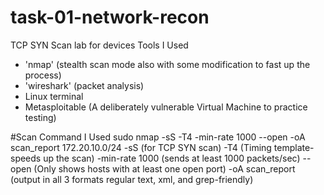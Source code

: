 # task-01-network-recon
TCP SYN Scan lab for devices 
Tools I Used 
- 'nmap' (stealth scan mode also with some modification to fast up the process)
- 'wireshark' (packet analysis)
- Linux terminal
- Metasploitable (A deliberately vulnerable Virtual Machine to practice testing)

#Scan Command I Used
sudo nmap -sS -T4 -min-rate 1000 --open -oA scan_report 172.20.10.0/24
-sS (for TCP SYN scan)
-T4 (Timing template- speeds up the scan)
-min-rate 1000 (sends at least 1000 packets/sec)
--open (Only shows hosts with at least one open port)
-oA scan_report (output in all 3 formats regular text, xml, and grep-friendly)

